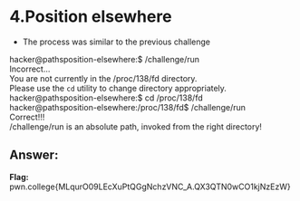 # 4.Position elsewhere
- The process was similar to the previous challenge

hacker@pathsposition-elsewhere:$ /challenge/run  
Incorrect...  
You are not currently in the /proc/138/fd directory.  
Please use the `cd` utility to change directory appropriately.  
hacker@pathsposition-elsewhere:$ cd /proc/138/fd  
hacker@pathsposition-elsewhere:/proc/138/fd$ /challenge/run  
Correct!!!  
/challenge/run is an absolute path, invoked from the right directory!  

## Answer:
**Flag:** pwn.college{MLqurO09LEcXuPtQGgNchzVNC_A.QX3QTN0wCO1kjNzEzW}



